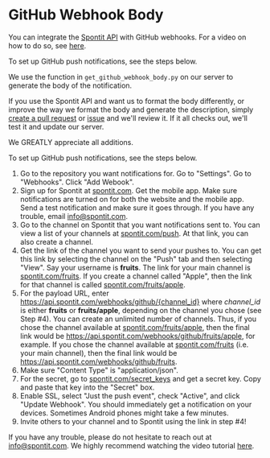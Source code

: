 # GitHub Webhook Body

You can integrate the <a href="https://api.spontit.com">Spontit API</a> with GitHub webhooks. For a video on how to do so, see <a href="todo">here</a>.

To set up GitHub push notifications, see the steps below.

We use the function in `get_github_webhook_body.py` on our server to generate the body of the notification. 

If you use the Spontit API and want us to format the body differently, or improve the way we format the body and generate the description, simply <a href="https://github.com/spontit/github-webhook-string/compare" target="_blank">create a pull request</a> or <a href="https://github.com/spontit/github-webhook-string/issues/new" target="_blank">issue</a> and we'll review it. If it all checks out, we'll test it and update our server. 

We GREATLY appreciate all additions.

To set up GitHub push notifications, see the steps below.

1) Go to the repository you want notifications for. Go to "Settings". Go to "Webhooks". Click "Add Webook".
2) Sign up for Spontit at <a href="https://spontit.com">spontit.com</a>. Get the mobile app. Make sure notifications are turned on for both the website and the mobile app. Send a test notification and make sure it goes through. If you have any trouble, email info@spontit.com.
3) Go to the channel on Spontit that you want notifications sent to. You can view a list of your channels at <a href="https://spontit.com/push">spontit.com/push</a>. At that link, you can also create a channel.
4) Get the link of the channel you want to send your pushes to. You can get this link by selecting the channel on the "Push" tab and then selecting "View". Say your username is <b>fruits</b>. The link for your main channel is <a href="https://spontit.com/fruits">spontit.com/fruits</a>. If you create a channel called "Apple", then the link for that channel is called <a href="https://spontit.com/fruits/apple">spontit.com/fruits/apple</a>.
5) For the payload URL, enter https://api.spontit.com/webhooks/github/{channel_id} where <i>channel_id</i> is either <b>fruits</b> or <b>fruits/apple</b>, depending on the channel you chose (see Step #4). You can create an unlimited number of channels. Thus, if you chose the channel available at <a href="https://spontit.com/fruits/apple">spontit.com/fruits/apple</a>, then the final link would be https://api.spontit.com/webhooks/github/fruits/apple, for example. If you chose the channel available at <a href="https://spontit.com/fruits">spontit.com/fruits</a> (i.e. your main channel), then the final link would be https://api.spontit.com/webhooks/github/fruits.
6) Make sure "Content Type" is "application/json".
7) For the secret, go to <a href="https://spontit.com/secret_keys">spontit.com/secret_keys</a> and get a secret key. Copy and paste that key into the "Secret" box.
8) Enable SSL, select "Just the push event", check "Active", and click "Update Webhook". You should immediately get a notification on your devices. Sometimes Android phones might take a few minutes.
9) Invite others to your channel and to Spontit using the link in step #4!

If you have any trouble, please do not hesitate to reach out at info@spontit.com. We highly recommend watching the video tutorial <a href="todo">here</a>.
